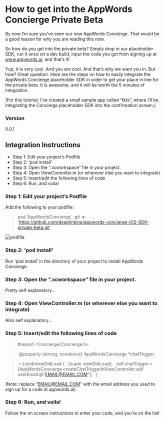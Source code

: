 # How to get into the AppWords Concierge Private Beta #

By now I’m sure you’ve seen our new AppWords Concierge. That would be a good reason for why you are reading this now.

So how do you get into the private beta? Simply drop in our placeholder SDK, run it once on a dev build, input the code you got from signing up at www.appwords.ai, and that’s it!

Yup, it is very cool. And you are cool. And that’s why we want you in. But how? Great question. Here are the steps on how to easily integrate the AppWords Concierge placeholder SDK in order to get your place in line for the private beta. It is awesome, and it will be worth the 5 minutes of integration.

(For this tutorial, I’ve created a small sample app called “tkts”, where I’ll be integrating the Concierge placeholder SDK into the confirmation screen.)

### Version
0.0.1

## Integration Instructions
* Step 1: Edit your project’s Podfile
* Step 2: ‘pod install’
* Step 3: Open the “.xcworkspace” file in your project.
* Step 4: Open ViewController.m (or wherever else you want to integrate)
* Step 5: Insert/edit the following lines of code
* Step 6: Run, and voila!

### Step 1: Edit your project’s Podfile

Add the following to your podfile:

>pod ‘AppWordsConcierge’, :git => ‘https://github.com/deeplinkme/appwords-concierge-iOS-SDK-private-beta.git'

![podfile][id]

[id]: https://cdn-images-1.medium.com/max/800/1*OMEd8LXBGKwz_n5LU07qqA.png "Title"

### Step 2: 'pod install'

Run ‘pod install’ in the directory of your project to install AppWords Concierge.

### Step 3: Open the “.xcworkspace” file in your project.
Pretty self explanatory...
### Step 4: Open ViewController.m (or wherever else you want to integrate)
Also self explanatory...
### Step 5: Insert/edit the following lines of code
>#import <Concierge/Concierge.h>

> @property (strong, nonatomic) AppWordsConcierge *chatTrigger;

> — (void)viewDidLoad { 
 [super viewDidLoad]; 
 self.chatTrigger = [AppWordsConcierge createChatTriggerInViewController:self userEmail:@“EMAIL@EMAIL.COM”]; 
 }

(Note: replace “EMAIL@EMAIL.COM” with the email address you used to sign up for a code at appwords.ai)

### Step 6: Run, and voila!
Follow the on screen instructions to enter your code, and you’re on the list!
